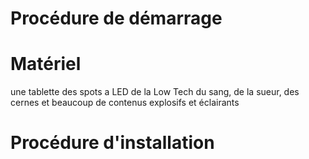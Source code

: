 Procédure de démarrage
==================

Matériel
==================
une tablette
des spots a LED
de la Low Tech
du sang, de la sueur, des cernes et beaucoup de contenus explosifs et éclairants

Procédure d'installation
==================

